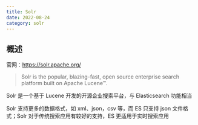 ```yaml
---
title: Solr
date: 2022-08-24
category: solr
---
```


## 概述

官网：https://solr.apache.org/

> Solr is the popular, blazing-fast, open source enterprise search platform built on Apache Lucene™.

Solr 是一个基于 Lucene 开发的开源企业搜索平台，与 Elasticsearch 功能相当

Solr 支持更多的数据格式，如 xml、json，csv 等，而 ES 只支持 json 文件格式；Solr 对于传统搜索应用有较好的支持，ES 更适用于实时搜索应用

